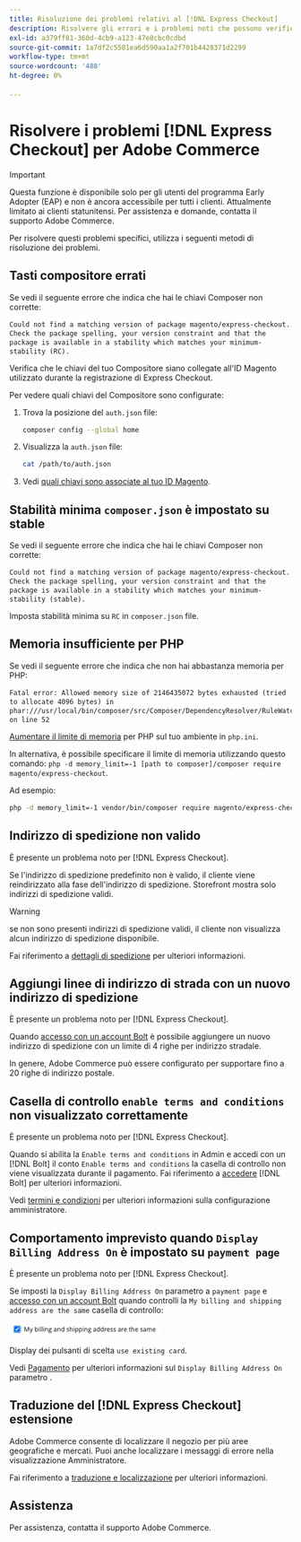 ```yaml
---
title: Risoluzione dei problemi relativi al [!DNL Express Checkout]
description: Risolvere gli errori e i problemi noti che possono verificarsi durante l'utilizzo del [!DNL Express Checkout] per l'estensione Adobe Commerce.
exl-id: a379ff81-360d-4cb9-a123-47e8cbc0cdbd
source-git-commit: 1a7df2c5581ea6d590aa1a2f701b4428371d2299
workflow-type: tm+mt
source-wordcount: '488'
ht-degree: 0%

---
```


# Risolvere i problemi [!DNL Express Checkout] per Adobe Commerce

>[!IMPORTANT]
>
> Questa funzione è disponibile solo per gli utenti del programma Early Adopter (EAP) e non è ancora accessibile per tutti i clienti. Attualmente limitato ai clienti statunitensi. Per assistenza e domande, contatta il supporto Adobe Commerce.

Per risolvere questi problemi specifici, utilizza i seguenti metodi di risoluzione dei problemi.

## Tasti compositore errati

Se vedi il seguente errore che indica che hai le chiavi Composer non corrette:

```terminal
Could not find a matching version of package magento/express-checkout. Check the package spelling, your version constraint and that the package is available in a stability which matches your minimum-stability (RC).
```

Verifica che le chiavi del tuo Compositore siano collegate all&#39;ID Magento utilizzato durante la registrazione di Express Checkout.

Per vedere quali chiavi del Compositore sono configurate:

1. Trova la posizione del `auth.json` file:

   ```bash
   composer config --global home
   ```

1. Visualizza la `auth.json` file:

   ```bash
   cat /path/to/auth.json
   ```

1. Vedi [quali chiavi sono associate al tuo ID Magento](https://devdocs.magento.com/guides/v2.4/install-gde/prereq/connect-auth.html).

## Stabilità minima `composer.json` è impostato su stable

Se vedi il seguente errore che indica che hai le chiavi Composer non corrette:

```terminal
Could not find a matching version of package magento/express-checkout. Check the package spelling, your version constraint and that the package is available in a stability which matches your minimum-stability (stable).
```

Imposta stabilità minima su `RC` in `composer.json` file.

## Memoria insufficiente per PHP

Se vedi il seguente errore che indica che non hai abbastanza memoria per PHP:

```terminal
Fatal error: Allowed memory size of 2146435072 bytes exhausted (tried to allocate 4096 bytes) in phar:///usr/local/bin/composer/src/Composer/DependencyResolver/RuleWatchGraph.php on line 52
```

[Aumentare il limite di memoria](https://devdocs.magento.com/cloud/project/magento-app-php-ini.html#increase-php-memory-limit) per PHP sul tuo ambiente in `php.ini`.

In alternativa, è possibile specificare il limite di memoria utilizzando questo comando: `php -d memory_limit=-1 [path to composer]/composer require magento/express-checkout`.

Ad esempio:

```bash
php -d memory_limit=-1 vendor/bin/composer require magento/express-checkout
```

## Indirizzo di spedizione non valido

È presente un problema noto per [!DNL Express Checkout].

Se l&#39;indirizzo di spedizione predefinito non è valido, il cliente viene reindirizzato alla fase dell&#39;indirizzo di spedizione. Storefront mostra solo indirizzi di spedizione validi.

>[!WARNING]
>
> se non sono presenti indirizzi di spedizione validi, il cliente non visualizza alcun indirizzo di spedizione disponibile.

Fai riferimento a [dettagli di spedizione](../express-checkout/shipping-details.md) per ulteriori informazioni.

## Aggiungi linee di indirizzo di strada con un nuovo indirizzo di spedizione

È presente un problema noto per [!DNL Express Checkout].

Quando [accesso con un account Bolt](https://help.bolt.com/shoppers/guides/checkout/log-in/) è possibile aggiungere un nuovo indirizzo di spedizione con un limite di 4 righe per indirizzo stradale.

In genere, Adobe Commerce può essere configurato per supportare fino a 20 righe di indirizzo postale.

## Casella di controllo `enable terms and conditions` non visualizzato correttamente

È presente un problema noto per [!DNL Express Checkout].

Quando si abilita la `Enable terms and conditions` in Admin e accedi con un [!DNL Bolt] il conto `Enable terms and conditions` la casella di controllo non viene visualizzata durante il pagamento. Fai riferimento a [accedere](https://help.bolt.com/shoppers/account/login-dashboard/) [!DNL Bolt] per ulteriori informazioni.

Vedi [termini e condizioni](https://docs.magento.com/user-guide/sales/terms-and-conditions.html) per ulteriori informazioni sulla configurazione amministratore.

## Comportamento imprevisto quando `Display Billing Address On` è impostato su `payment page`

È presente un problema noto per [!DNL Express Checkout].

Se imposti la `Display Billing Address On` parametro a `payment page` e [accesso con un account Bolt](https://help.bolt.com/shoppers/guides/checkout/log-in/) quando controlli la `My billing and shipping address are the same` casella di controllo:

![Stesso indirizzo](assets/checked-address.png)

Display dei pulsanti di scelta `use existing card`.

Vedi [Pagamento](https://docs.magento.com/user-guide/configuration/sales/checkout.html) per ulteriori informazioni sul `Display Billing Address On` parametro .

## Traduzione del [!DNL Express Checkout] estensione

Adobe Commerce consente di localizzare il negozio per più aree geografiche e mercati. Puoi anche localizzare i messaggi di errore nella visualizzazione Amministratore.

Fai riferimento a [traduzione e localizzazione](https://devdocs.magento.com/guides/v2.4/frontend-dev-guide/translations/xlate.html) per ulteriori informazioni.

## Assistenza

Per assistenza, contatta il supporto Adobe Commerce.
